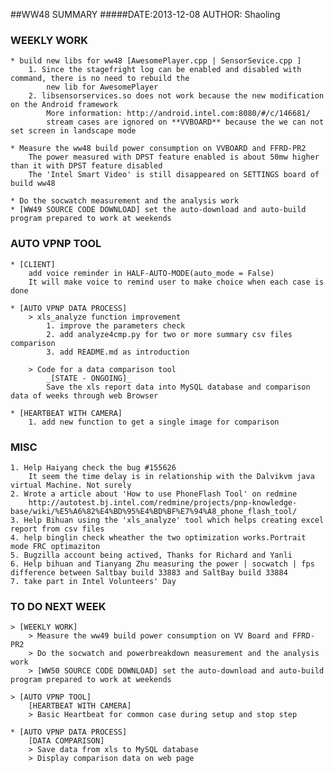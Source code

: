 ##WW48 SUMMARY
#####DATE:2013-12-08	AUTHOR: Shaoling


### WEEKLY WORK
	* build new libs for ww48 [AwesomePlayer.cpp | SensorSevice.cpp ]
		1. Since the stagefright log can be enabled and disabled with command, there is no need to rebuild the
			new lib for AwesomePlayer
		2. libsensorservices.so does not work because the new modification on the Android framework
			More information: http://android.intel.com:8080/#/c/146681/
			stream cases are ignored on **VVBOARD** because the we can not set screen in landscape mode

	* Measure the ww48 build power consumption on VVBOARD and FFRD-PR2
		The power measured with DPST feature enabled is about 50mw higher than it with DPST feature disabled
		The 'Intel Smart Video' is still disappeared on SETTINGS board of build ww48

	* Do the socwatch measurement and the analysis work
	* [WW49 SOURCE CODE DOWNLOAD] set the auto-download and auto-build program prepared to work at weekends

### AUTO VPNP TOOL
	* [CLIENT]
		add voice reminder in HALF-AUTO-MODE(auto_mode = False)
		It will make voice to remind user to make choice when each case is done

	* [AUTO VPNP DATA PROCESS]
		> xls_analyze function improvement
			1. improve the parameters check
			2. add analyze4cmp.py for two or more summary csv files comparison
			3. add README.md as introduction

		> Code for a data comparison tool
			_[STATE - ONGOING]_
			Save the xls report data into MySQL database and comparison data of weeks through web Browser

	* [HEARTBEAT WITH CAMERA]
		1. add new function to get a single image for comparison
		
### MISC
	1. Help Haiyang check the bug #155626
		It seem the time delay is in relationship with the Dalvikvm java virtual Machine. Not surely
	2. Wrote a article about 'How to use PhoneFlash Tool' on redmine
		http://autotest.bj.intel.com/redmine/projects/pnp-knowledge-base/wiki/%E5%A6%82%E4%BD%95%E4%BD%BF%E7%94%A8_phone_flash_tool/
	3. Help Bihuan using the 'xls_analyze' tool which helps creating excel report from csv files
	4. help binglin check wheather the two optimization works.Portrait mode FRC optimaziton
	5. Bugzilla account being actived, Thanks for Richard and Yanli
	6. Help bihuan and Tianyang Zhu measuring the power | socwatch | fps difference between Saltbay build 33883 and SaltBay build 33884
	7. take part in Intel Volunteers' Day


### TO DO NEXT WEEK

	> [WEEKLY WORK]
		> Measure the ww49 build power consumption on VV Board and FFRD-PR2
		> Do the socwatch and powerbreakdown measurement and the analysis work
		> [WW50 SOURCE CODE DOWNLOAD] set the auto-download and auto-build program prepared to work at weekends

	> [AUTO VPNP TOOL]
		[HEARTBEAT WITH CAMERA]
		> Basic Heartbeat for common case during setup and stop step

	* [AUTO VPNP DATA PROCESS]
		[DATA COMPARISON] 	
		> Save data from xls to MySQL database
		> Display comparison data on web page

